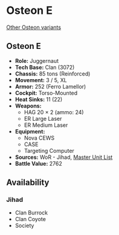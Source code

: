 # Osteon E

[Other Osteon variants](../osteon.md)

## Osteon E
- **Role:** Juggernaut
- **Tech Base:** Clan (3072)
- **Chassis:** 85 tons (Reinforced)
- **Movement:** 3 / 5, XL
- **Armor:** 252 (Ferro Lamellor)
- **Cockpit:** Torso-Mounted
- **Heat Sinks:** 11 (22)
- **Weapons:**
  - HAG 20 × 2 (ammo: 24)
  - ER Large Laser
  - ER Medium Laser
- **Equipment:**
  - Nova CEWS
  - CASE
  - Targeting Computer
- **Sources:** WoR - Jihad, [Master Unit List](http://masterunitlist.info/Unit/Details/5826/osteon-e)
- **Battle Value:** 2762

## Availability

### Jihad
- Clan Burrock
- Clan Coyote
- Society

